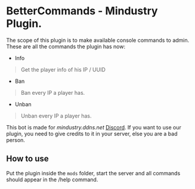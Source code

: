 # BetterCommands - Mindustry Plugin.
The scope of this plugin is to make available console commands to admin. These are all the commands the plugin has now:

- Info
> Get the player info of his IP / UUID

- Ban
> Ban every IP a player has.

- Unban
> Unban every IP a player has.


This bot is made for *mindustry.ddns.net* [Discord](https://discord.gg/6gaRWsp).
If you want to use our plugin, you need to give credits to it in your server, else you are a bad person.

## How to use

Put the plugin inside the `mods` folder, start the server and all commands should appear in the /help command.
